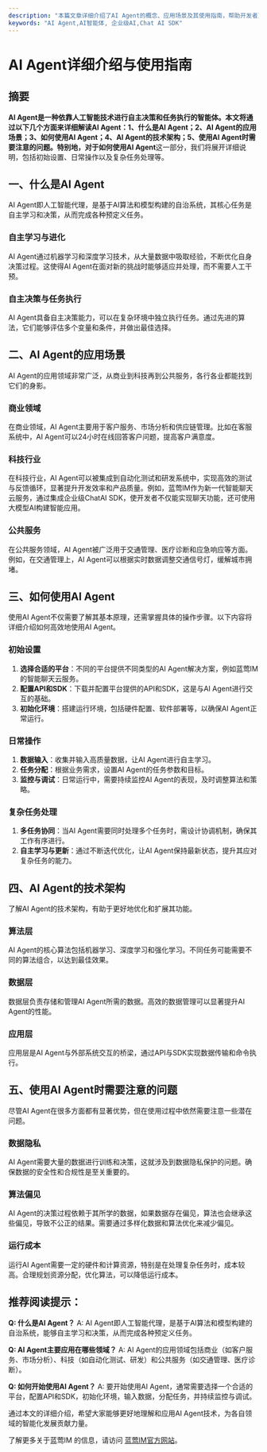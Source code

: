 ```yaml
---
description: "本篇文章详细介绍了AI Agent的概念、应用场景及其使用指南，帮助开发者更好地理解和利用AI智能体技术。"
keywords: "AI Agent,AI智能体, 企业级AI,Chat AI SDK"
---
```

# AI Agent详细介绍与使用指南

## 摘要

**AI Agent是一种依靠人工智能技术进行自主决策和任务执行的智能体。**本文将通过以下几个方面来详细解读AI Agent：1、**什么是AI Agent**；2、**AI Agent的应用场景**；3、**如何使用AI Agent**；4、**AI Agent的技术架构**；5、**使用AI Agent时需要注意的问题**。特别地，对于**如何使用AI Agent**这一部分，我们将展开详细说明，包括初始设置、日常操作以及复杂任务处理等。

## 一、什么是AI Agent

AI Agent即人工智能代理，是基于AI算法和模型构建的自治系统，其核心任务是自主学习和决策，从而完成各种预定义任务。

### 自主学习与进化

AI Agent通过机器学习和深度学习技术，从大量数据中吸取经验，不断优化自身决策过程。这使得AI Agent在面对新的挑战时能够适应并处理，而不需要人工干预。

### 自主决策与任务执行

AI Agent具备自主决策能力，可以在复杂环境中独立执行任务。通过先进的算法，它们能够评估多个变量和条件，并做出最佳选择。

## 二、AI Agent的应用场景

AI Agent的应用领域非常广泛，从商业到科技再到公共服务，各行各业都能找到它们的身影。

### 商业领域

在商业领域，AI Agent主要用于客户服务、市场分析和供应链管理。比如在客服系统中，AI Agent可以24小时在线回答客户问题，提高客户满意度。

### 科技行业

在科技行业，AI Agent可以被集成到自动化测试和研发系统中，实现高效的测试与反馈循环，显著提升开发效率和产品质量。例如，蓝莺IM作为新一代智能聊天云服务，通过集成企业级ChatAI SDK，使开发者不仅能实现聊天功能，还可使用大模型AI构建智能应用。

### 公共服务

在公共服务领域，AI Agent被广泛用于交通管理、医疗诊断和应急响应等方面。例如，在交通管理上，AI Agent可以根据实时数据调整交通信号灯，缓解城市拥堵。

## 三、如何使用AI Agent

使用AI Agent不仅需要了解其基本原理，还需掌握具体的操作步骤。以下内容将详细介绍如何高效地使用AI Agent。

### 初始设置

1. **选择合适的平台**：不同的平台提供不同类型的AI Agent解决方案，例如蓝莺IM的智能聊天云服务。
2. **配置API和SDK**：下载并配置平台提供的API和SDK，这是与AI Agent进行交互的基础。
3. **初始化环境**：搭建运行环境，包括硬件配置、软件部署等，以确保AI Agent正常运行。

### 日常操作

1. **数据输入**：收集并输入高质量数据，让AI Agent进行自主学习。
2. **任务分配**：根据业务需求，设置AI Agent的任务参数和目标。
3. **监控与调试**：日常运行中，需要持续监控AI Agent的表现，及时调整算法和策略。

### 复杂任务处理

1. **多任务协同**：当AI Agent需要同时处理多个任务时，需设计协调机制，确保其工作有序进行。
2. **自主学习与更新**：通过不断迭代优化，让AI Agent保持最新状态，提升其应对复杂任务的能力。

## 四、AI Agent的技术架构

了解AI Agent的技术架构，有助于更好地优化和扩展其功能。

### 算法层

AI Agent的核心算法包括机器学习、深度学习和强化学习。不同任务可能需要不同的算法组合，以达到最佳效果。

### 数据层

数据层负责存储和管理AI Agent所需的数据。高效的数据管理可以显著提升AI Agent的性能。

### 应用层

应用层是AI Agent与外部系统交互的桥梁，通过API与SDK实现数据传输和命令执行。

## 五、使用AI Agent时需要注意的问题

尽管AI Agent在很多方面都有显著优势，但在使用过程中依然需要注意一些潜在问题。

### 数据隐私

AI Agent需要大量的数据进行训练和决策，这就涉及到数据隐私保护的问题。确保数据的安全性和合规性是至关重要的。

### 算法偏见

AI Agent的决策过程依赖于其所学的数据，如果数据存在偏见，算法也会继承这些偏见，导致不公正的结果。需要通过多样化数据和算法优化来减少偏见。

### 运行成本

运行AI Agent需要一定的硬件和计算资源，特别是在处理复杂任务时，成本较高。合理规划资源分配，优化算法，可以降低运行成本。

## 推荐阅读提示：

**Q: 什么是AI Agent？**
A: AI Agent即人工智能代理，是基于AI算法和模型构建的自治系统，能够自主学习和决策，从而完成各种预定义任务。

**Q: AI Agent主要应用在哪些领域？**
A: AI Agent的应用领域包括商业（如客户服务、市场分析）、科技（如自动化测试、研发）和公共服务（如交通管理、医疗诊断）。

**Q: 如何开始使用AI Agent？**
A: 要开始使用AI Agent，通常需要选择一个合适的平台，配置API和SDK，初始化环境，输入数据，分配任务，并持续监控与调试。

通过本文的详细介绍，希望大家能够更好地理解和应用AI Agent技术，为各自领域的智能化发展贡献力量。

了解更多关于蓝莺IM 的信息，请访问 [蓝莺IM官方网站](https://www.lanyingim.com)。
